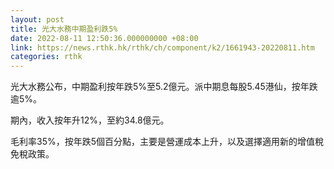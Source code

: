 ```yaml
---
layout: post
title: 光大水務中期盈利跌5%
date: 2022-08-11 12:50:36.000000000 +08:00
link: https://news.rthk.hk/rthk/ch/component/k2/1661943-20220811.htm
categories: rthk
---
```


光大水務公布，中期盈利按年跌5%至5.2億元。派中期息每股5.45港仙，按年跌逾5%。

期內，收入按年升12%，至約34.8億元。

毛利率35%，按年跌5個百分點，主要是營運成本上升，以及選擇適用新的增值稅免稅政策。
